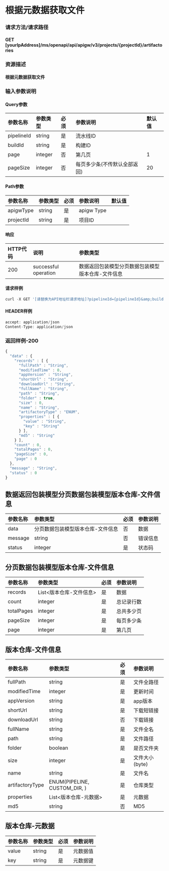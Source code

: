 # 根据元数据获取文件

### 请求方法/请求路径

#### GET  \[yourIpAddress\]/ms/openapi/api/apigw/v3/projects/{projectId}/artifactories

### 资源描述

#### 根据元数据获取文件

### 输入参数说明

#### Query参数

| 参数名称 | 参数类型 | 必须 | 参数说明 | 默认值 |
| :--- | :--- | :--- | :--- | :--- |
| pipelineId | string | 是 | 流水线ID |  |
| buildId | string | 是 | 构建ID |  |
| page | integer | 否 | 第几页 | 1 |
| pageSize | integer | 否 | 每页多少条\(不传默认全部返回\) | 20 |

#### Path参数

| 参数名称 | 参数类型 | 必须 | 参数说明 | 默认值 |
| :--- | :--- | :--- | :--- | :--- |
| apigwType | string | 是 | apigw Type |  |
| projectId | string | 是 | 项目ID |  |

#### 响应

| HTTP代码 | 说明 | 参数类型 |
| :--- | :--- | :--- |
| 200 | successful operation | 数据返回包装模型分页数据包装模型版本仓库-文件信息 |

#### 请求样例

```javascript
curl -X GET '[请替换为API地址栏请求地址]?pipelineId={pipelineId}&amp;buildId={buildId}&amp;page={page}&amp;pageSize={pageSize}'
```

#### HEADER样例

```javascript
accept: application/json
Content-Type: application/json
```

### 返回样例-200

```javascript
{
  "data" : {
    "records" : [ {
      "fullPath" : "String",
      "modifiedTime" : 0,
      "appVersion" : "String",
      "shortUrl" : "String",
      "downloadUrl" : "String",
      "fullName" : "String",
      "path" : "String",
      "folder" : true,
      "size" : 0,
      "name" : "String",
      "artifactoryType" : "ENUM",
      "properties" : [ {
        "value" : "String",
        "key" : "String"
      } ],
      "md5" : "String"
    } ],
    "count" : 0,
    "totalPages" : 0,
    "pageSize" : 0,
    "page" : 0
  },
  "message" : "String",
  "status" : 0
}
```

## 数据返回包装模型分页数据包装模型版本仓库-文件信息

| 参数名称 | 参数类型 | 必须 | 参数说明 |
| :--- | :--- | :--- | :--- |
| data | 分页数据包装模型版本仓库-文件信息 | 否 | 数据 |
| message | string | 否 | 错误信息 |
| status | integer | 是 | 状态码 |

## 分页数据包装模型版本仓库-文件信息

| 参数名称 | 参数类型 | 必须 | 参数说明 |
| :--- | :--- | :--- | :--- |
| records | List&lt;版本仓库-文件信息&gt; | 是 | 数据 |
| count | integer | 是 | 总记录行数 |
| totalPages | integer | 是 | 总共多少页 |
| pageSize | integer | 是 | 每页多少条 |
| page | integer | 是 | 第几页 |

## 版本仓库-文件信息

| 参数名称 | 参数类型 | 必须 | 参数说明 |
| :--- | :--- | :--- | :--- |
| fullPath | string | 是 | 文件全路径 |
| modifiedTime | integer | 是 | 更新时间 |
| appVersion | string | 是 | app版本 |
| shortUrl | string | 是 | 下载短链接 |
| downloadUrl | string | 否 | 下载链接 |
| fullName | string | 是 | 文件全名 |
| path | string | 是 | 文件路径 |
| folder | boolean | 是 | 是否文件夹 |
| size | integer | 是 | 文件大小\(byte\) |
| name | string | 是 | 文件名 |
| artifactoryType | ENUM\(PIPELINE, CUSTOM\_DIR, \) | 是 | 仓库类型 |
| properties | List&lt;版本仓库-元数据&gt; | 是 | 元数据 |
| md5 | string | 否 | MD5 |

## 版本仓库-元数据

| 参数名称 | 参数类型 | 必须 | 参数说明 |
| :--- | :--- | :--- | :--- |
| value | string | 是 | 元数据值 |
| key | string | 是 | 元数据键 |

